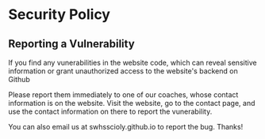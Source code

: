 # Security Policy

## Reporting a Vulnerability

If you find any vunerabilities in the website code, which can reveal sensitive information or grant unauthorized access to the website's backend on Github

Please report them immediately to one of our coaches, whose contact information is on the website. Visit the website, go to the contact page, and use the contact information on there to report the vunerability.

You can also email us at swhsscioly.github.io to report the bug. Thanks!

